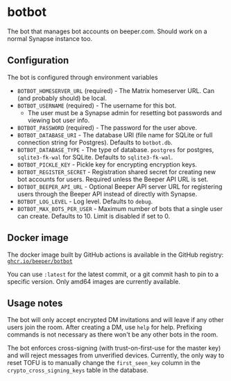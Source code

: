 # botbot
The bot that manages bot accounts on beeper.com. Should work on a normal Synapse instance too.

## Configuration
The bot is configured through environment variables

* `BOTBOT_HOMESERVER_URL` (required) - The Matrix homeserver URL.
  Can (and probably should) be local.
* `BOTBOT_USERNAME` (required) - The username for this bot.
  * The user must be a Synapse admin for resetting bot passwords and viewing
    bot user info.
* `BOTBOT_PASSWORD` (required) - The password for the user above.
* `BOTBOT_DATABASE_URI` - The database URI (file name for SQLite or full
  connection string for Postgres). Defaults to `botbot.db`.
* `BOTBOT_DATABASE_TYPE` - The type of database. `postgres` for postgres,
  `sqlite3-fk-wal` for SQLite. Defaults to `sqlite3-fk-wal`.
* `BOTBOT_PICKLE_KEY` - Pickle key for encrypting encryption keys.
* `BOTBOT_REGISTER_SECRET` - Registration shared secret for creating new bot
  accounts for users. Required unless the Beeper API URL is set.
* `BOTBOT_BEEPER_API_URL` - Optional Beeper API server URL for registering
  users through the Beeper API instead of directly with Synapse.
* `BOTBOT_LOG_LEVEL` - Log level. Defaults to `debug`.
* `BOTBOT_MAX_BOTS_PER_USER` - Maximum number of bots that a single user can
  create. Defaults to 10. Limit is disabled if set to 0.

## Docker image
The docker image built by GitHub actions is available in the GitHub registry:
[`ghcr.io/beeper/botbot`](https://github.com/beeper/botbot/pkgs/container/botbot)

You can use `:latest` for the latest commit, or a git commit hash to pin to a
specific version. Only amd64 images are currently available.

## Usage notes
The bot will only accept encrypted DM invitations and will leave if any other
users join the room. After creating a DM, use `help` for help. Prefixing
commands is not necessary as there won't be any other bots in the room.

The bot enforces cross-signing (with trust-on-first-use for the master key)
and will reject messages from unverified devices. Currently, the only way to
reset TOFU is to manually change the `first_seen_key` column in the
`crypto_cross_signing_keys` table in the database.
